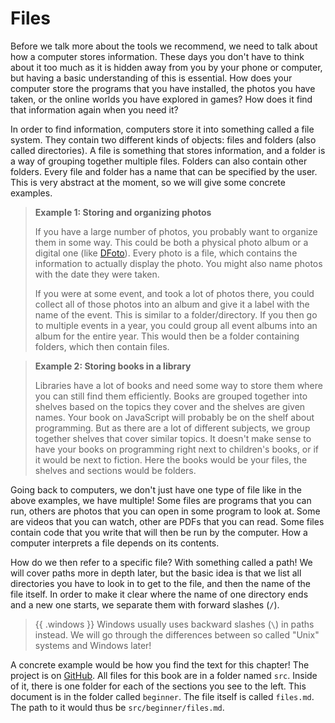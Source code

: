 # Files

Before we talk more about the tools we recommend, we need to talk about how a
computer stores information. These days you don't have to think about it too
much as it is hidden away from you by your phone or computer, but having a
basic understanding of this is essential. How does your computer store the
programs that you have installed, the photos you have taken, or the online
worlds you have explored in games? How does it find that information again when
you need it?

In order to find information, computers store it into something called a file
system. They contain two different kinds of objects: files and folders (also
called directories). A file is something that stores information, and a folder
is a way of grouping together multiple files. Folders can also contain other
folders. Every file and folder has a name that can be specified by the user.
This is very abstract at the moment, so we will give some concrete examples.

> **Example 1: Storing and organizing photos**
>
> If you have a large number of photos, you probably want to organize them in
> some way. This could be both a physical photo album or a digital one (like
> [DFoto](https://dfoto.se)). Every photo is a file, which contains the
> information to actually display the photo. You might also name photos with
> the date they were taken.
>
> If you were at some event, and took a lot of photos there, you could collect
> all of those photos into an album and give it a label with the name of the
> event. This is similar to a folder/directory. If you then go to multiple
> events in a year, you could group all event albums into an album for the
> entire year.  This would then be a folder containing folders, which then
> contain files.

> **Example 2: Storing books in a library**
>
> Libraries have a lot of books and need some way to store them where you can
> still find them efficiently. Books are grouped together into shelves based on
> the topics they cover and the shelves are given names. Your book on
> JavaScript will probably be on the shelf about programming. But as there are
> a lot of different subjects, we group together shelves that cover similar
> topics. It doesn't make sense to have your books on programming right next to
> children's books, or if it would be next to fiction. Here the books would be
> your files, the shelves and sections would be folders.

<!-- TODO: Second last sentence in this paragraph sounds weird -->

Going back to computers, we don't just have one type of file like in the above
examples, we have multiple! Some files are programs that you can run, others
are photos that you can open in some program to look at. Some are videos that
you can watch, other are PDFs that you can read. Some files contain code that
you write that will then be run by the computer. How a computer interprets a
file depends on its contents.

How do we then refer to a specific file? With something called a path! We will
cover paths more in depth later, but the basic idea is that we list all
directories you have to look in to get to the file, and then the name of the
file itself. In order to make it clear where the name of one directory ends and
a new one starts, we separate them with forward slashes (`/`).

> {{ .windows }} Windows usually uses backward slashes (`\`) in paths
instead. We will go through the differences between so called "Unix" systems
and Windows later!

A concrete example would be how you find the text for this chapter! The project
is on [GitHub](https://github.com/dtekcth/data101). All files for this book are
in a folder named `src`. Inside of it, there is one folder for each of the
sections you see to the left. This document is in the folder called `beginner`.
The file itself is called `files.md`. The path to it would thus be
`src/beginner/files.md`.
